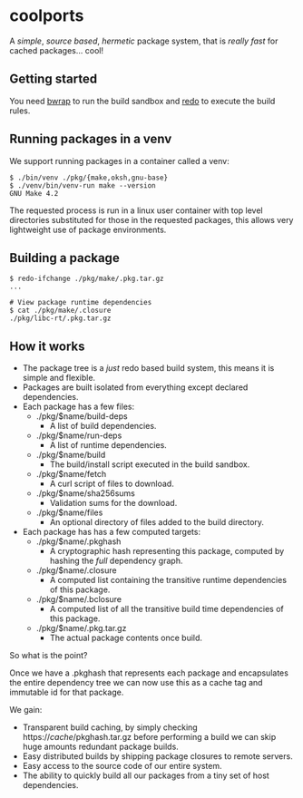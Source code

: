 # coolports

A *simple*, *source based*, *hermetic* package system, that is *really fast* for cached packages... cool!

## Getting started

You need [bwrap](https://github.com/containers/bubblewrap) to run the build sandbox and [redo](https://github.com/apenwarr/redo) to execute the build rules.

## Running packages in a venv

We support running packages in a container called a venv:

```
$ ./bin/venv ./pkg/{make,oksh,gnu-base}
$ ./venv/bin/venv-run make --version
GNU Make 4.2
```

The requested process is run in a linux user container with top level directories substituted for those
in the requested packages, this allows very lightweight use of package environments.

## Building a package

```
$ redo-ifchange ./pkg/make/.pkg.tar.gz
...

# View package runtime dependencies
$ cat ./pkg/make/.closure
./pkg/libc-rt/.pkg.tar.gz
```

## How it works

- The package tree is a *just* redo based build system, this means it is
  simple and flexible.
- Packages are built isolated from everything except declared dependencies.
- Each package has a few files:
  - ./pkg/$name/build-deps
    - A list of build dependencies.
  - ./pkg/$name/run-deps
    - A list of runtime dependencies.
  - ./pkg/$name/build
    - The build/install script executed in the build sandbox.
  - ./pkg/$name/fetch
    - A curl script of files to download.
  - ./pkg/$name/sha256sums
    - Validation sums for the download.
  - ./pkg/$name/files
    - An optional directory of files added to the build directory.
- Each package has has a few computed targets:
  - ./pkg/$name/.pkghash
    - A cryptographic hash representing this package, computed by hashing the *full* dependency graph.
  - ./pkg/$name/.closure
    - A computed list containing the transitive runtime dependencies of this package.
  - ./pkg/$name/.bclosure
    - A computed list of all the transitive build time dependencies of this package.
  - ./pkg/$name/.pkg.tar.gz
    - The actual package contents once build.

So what is the point?

Once we have a .pkghash that represents each package and encapsulates the entire dependency tree we can now use this as a cache tag and immutable id for that package.

We gain:

- Transparent build caching, by simply checking https://$cache/$pkghash.tar.gz before performing a build we can skip huge amounts redundant package builds.
- Easy distributed builds by shipping package closures to remote servers.
- Easy access to the source code of our entire system.
- The ability to quickly build all our packages from a tiny set of host dependencies.
